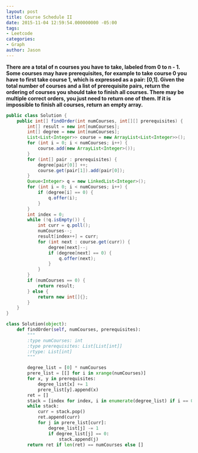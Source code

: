 ```yaml
---
layout: post
title: Course Schedule II
date: 2015-11-04 12:59:54.000000000 -05:00
tags:
- Leetcode
categories:
- Graph
author: Jason
---
```

**There are a total of n courses you have to take, labeled from 0 to n - 1. Some courses may have prerequisites, for example to take course 0 you have to first take course 1, which is expressed as a pair: [0,1].  Given the total number of courses and a list of prerequisite pairs, return the ordering of courses you should take to finish all courses. There may be multiple correct orders, you just need to return one of them. If it is impossible to finish all courses, return an empty array.**


``` java
public class Solution {
    public int[] findOrder(int numCourses, int[][] prerequisites) {
        int[] result = new int[numCourses];
        int[] degree = new int[numCourses];
        List<List<Integer>> course = new ArrayList<List<Integer>>();
        for (int i = 0; i < numCourses; i++) {
            course.add(new ArrayList<Integer>());
        }
        for (int[] pair : prerequisites) {
            degree[pair[0]] ++;
            course.get(pair[1]).add(pair[0]);
        }
        Queue<Integer> q = new LinkedList<Integer>();
        for (int i = 0; i < numCourses; i++) {
            if (degree[i] == 0) {
                q.offer(i);
            }
        }
        int index = 0;
        while (!q.isEmpty()) {
            int curr = q.poll();
            numCourses--;
            result[index++] = curr;
            for (int next : course.get(curr)) {
                degree[next]--;
                if (degree[next] == 0) {
                    q.offer(next);
                }
            }
        }
        if (numCourses == 0) {
            return result;
        } else {
            return new int[]{};
        }
    }
}
```

``` python
class Solution(object):
    def findOrder(self, numCourses, prerequisites):
        """
        :type numCourses: int
        :type prerequisites: List[List[int]]
        :rtype: List[int]
        """

        degree_list = [0] * numCourses
        prere_list = [[] for i in xrange(numCourses)]
        for x, y in prerequisites:
            degree_list[x] += 1
            prere_list[y].append(x)
        ret = []
        stack = [index for index, i in enumerate(degree_list) if i == 0]
        while stack:
            curr = stack.pop()
            ret.append(curr)
            for j in prere_list[curr]:
                degree_list[j] -= 1
                if degree_list[j] == 0:
                    stack.append(j)
        return ret if len(ret) == numCourses else []
```
